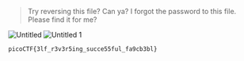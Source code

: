> Try reversing this file? Can ya?
> I forgot the password to this file. Please find it for me?

![Untitled](https://github.com/king-raccoon/Yoom/assets/78426205/ef9b3fcd-cc5f-4243-8506-3e8ebc831305)
![Untitled 1](https://github.com/king-raccoon/Yoom/assets/78426205/94ab455b-dad6-4fa7-8b35-5c998943298e)

`picoCTF{3lf_r3v3r5ing_succe55ful_fa9cb3bl}`
